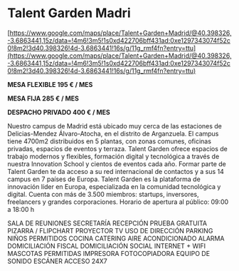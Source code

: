 # Talent Garden Madri

[https://www.google.com/maps/place/Talent+Garden+Madrid/@40.398326,-3.6863441,15z/data=!4m6!3m5!1s0xd422706bff431ad:0xe1297343074f52c0!8m2!3d40.398326!4d-3.6863441!16s/g/11g_rmf4fn?entry=ttu](https://www.google.com/maps/place/Talent+Garden+Madrid/@40.398326,-3.6863441,15z/data=!4m6!3m5!1s0xd422706bff431ad:0xe1297343074f52c0!8m2!3d40.398326!4d-3.6863441!16s/g/11g_rmf4fn?entry=ttu)

**MESA FLEXIBLE 195 € / MES**

**MESA FIJA 285 € / MES**

**DESPACHO PRIVADO 400 € / MES**

Nuestro campus de Madrid está ubicado muy cerca de las estaciones de Delicias-Mendez Álvaro-Atocha, en el distrito de Arganzuela. El campus tiene 4700m2 distribuidos en 5 plantas, con zonas comunes, oficinas privadas, espacios de eventos y terraza. Talent Garden ofrece espacios de trabajo modernos y flexibles, formación digital y tecnológica a través de nuestra Innovation School y cientos de eventos cada año. Formar parte de Talent Garden te da acceso a su red internacional de contactos y a sus 14 campus en 7 países de Europa. Talent Garden es la plataforma de innovación líder en Europa, especializada en la comunidad tecnológica y digital. Cuenta con más de 3.500 miembros: startups, inversores, freelancers y grandes corporaciones. Horario de apertura al público: 09:00 a 18:00 h

SALA DE REUNIONES SECRETARÍA RECEPCIÓN PRUEBA GRATUITA PIZARRA / FLIPCHART PROYECTOR TV USO DE DIRECCIÓN PARKING NIÑOS PERMITIDOS COCINA CATERING AIRE ACONDICIONADO ALARMA DOMICILIACIÓN FISCAL DOMICILIACIÓN SOCIAL INTERNET + WIFI MASCOTAS PERMITIDAS IMPRESORA FOTOCOPIADORA EQUIPO DE SONIDO ESCÁNER ACCESO 24X7